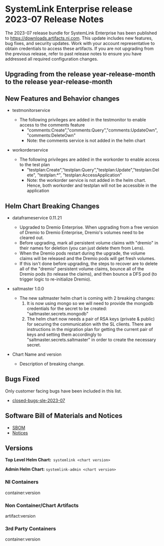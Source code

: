 
# SystemLink Enterprise release 2023-07 Release Notes

The 2023-07 release bundle for SystemLink Enterprise has been published to <https://downloads.artifacts.ni.com>. This update includes new features, bug fixes, and security updates. Work with your account representative to obtain credentials to access these artifacts. If you are not upgrading from the previous release, refer to past release notes to ensure you have addressed all required configuration changes.

## Upgrading from the release year-release-month to the release year-release-month

<!-- Optional section to include comments and instructions needed to successfully upgrade from the previous release to the current release. If the only changes needed are already captured in Helm Chart Breaking Changes, this section is not needed. -->

## New Features and Behavior changes

- testmonitorservice
	- The following privileges are added in the testmonitor to enable access to the comments feature
		- "comments:Create","comments:Query","comments:UpdateOwn","comments:DeleteOwn"
		- Note: the comments service is not added in the helm chart

- workorderservice
	- The following privileges are added in the workorder to enable access to the test plan
		- "testplan:Create","testplan:Query","testplan:Update","testplan:Delete", "testplan:*", "testplan:AccessApplication"
		- Note: the workorder service is not added in the helm chart. Hence, both workorder and testplan will not be accessible in the application

## Helm Chart Breaking Changes

- dataframeservice 0.11.21
    - Upgraded to Dremio Enterprise. When upgrading from a free version of Dremio to Dremio Enterprise, Dremio's volumes need to be cleared out. 
	- Before upgrading, mark all persistent volume claims with "dremio" in their names for deletion (you can just delete them from Lens). 
	- When the Dremio pods restart during the upgrade, the volume claims will be released and the Dremio pods will get fresh volumes. 
	- If this isn't done before upgrading, the steps to recover are to delete all of the "dremio" persistent volume claims, bounce all of the Dremio pods (to release the claims), and then bounce a DFS pod (to trigger logic to re-initialize Dremio).
	
- saltmaster 1.0.0
    - The new saltmaster helm chart is coming with 2 breaking changes:
		1. It is now using mongo so we will need to provide the mongodb credentials for the secret to be created: "saltmaster.secrets.mongodb"
		2. The helm chart now needs a pair of RSA keys (private & public) for securing the communication with the SL clients. There are instructions in the migration plan for getting the current pair of keys and setting them accordingly to "saltmaster.secrets.saltmaster" in order to create the necessary secret.

	
- Chart Name and version
    - Description of breaking change.

## Bugs Fixed

Only customer facing bugs have been included in this list.

- [closed-bugs-sle-2023-07](https://github.com/ni/install-systemlink-enterprise/blob/2023-07/release-notes/2023-07/closed-bugs-sle-2023-07.xlsx)

## Software Bill of Materials and Notices

- [SBOM](https://github.com/ni/install-systemlink-enterprise/tree/2023-07/release-notes/2023-07/sbom)
- [Notices](https://github.com/ni/install-systemlink-enterprise/tree/2023-07/release-notes/2023-07/notices)

## Versions

**Top Level Helm Chart:** `systemlink <chart version>`

**Admin Helm Chart:** `systemlink-admin <chart version>`

### NI Containers

container:version

### Non Container/Chart Artifacts

artifact:version

### 3rd Party Containers

container:version
